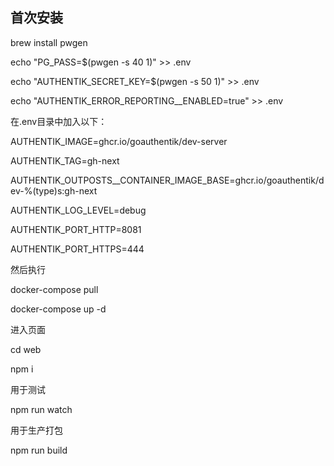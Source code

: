 ## 首次安装

brew install  pwgen

echo "PG_PASS=$(pwgen -s 40 1)" >> .env

echo "AUTHENTIK_SECRET_KEY=$(pwgen -s 50 1)" >> .env

echo "AUTHENTIK_ERROR_REPORTING__ENABLED=true" >> .env


在.env目录中加入以下：

AUTHENTIK_IMAGE=ghcr.io/goauthentik/dev-server

AUTHENTIK_TAG=gh-next

AUTHENTIK_OUTPOSTS__CONTAINER_IMAGE_BASE=ghcr.io/goauthentik/dev-%(type)s:gh-next

AUTHENTIK_LOG_LEVEL=debug

AUTHENTIK_PORT_HTTP=8081

AUTHENTIK_PORT_HTTPS=444

然后执行

docker-compose pull

docker-compose up -d

进入页面

cd web

npm i

用于测试

npm run watch


用于生产打包

npm run build







